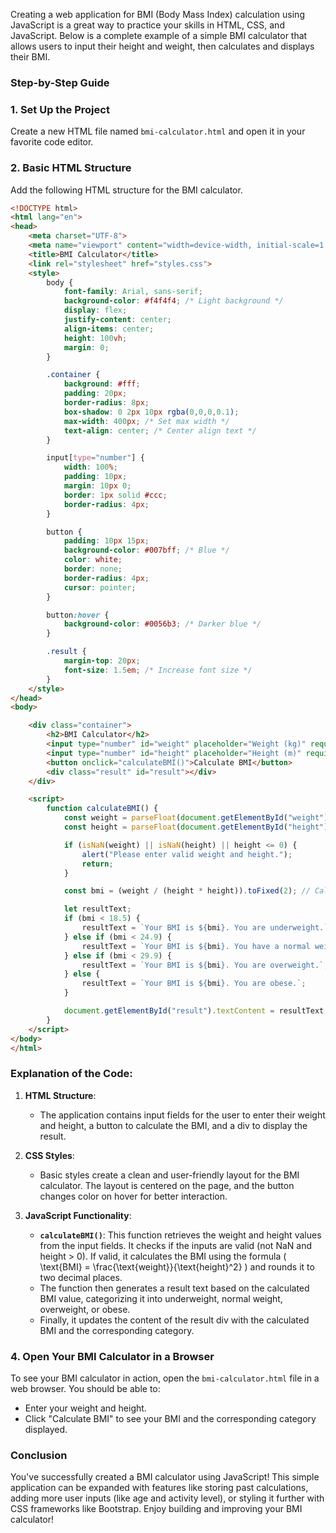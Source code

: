 Creating a web application for BMI (Body Mass Index) calculation using JavaScript is a great way to practice your skills in HTML, CSS, and JavaScript. Below is a complete example of a simple BMI calculator that allows users to input their height and weight, then calculates and displays their BMI.

### Step-by-Step Guide

### 1. Set Up the Project

Create a new HTML file named `bmi-calculator.html` and open it in your favorite code editor.

### 2. Basic HTML Structure

Add the following HTML structure for the BMI calculator.

```html
<!DOCTYPE html>
<html lang="en">
<head>
    <meta charset="UTF-8">
    <meta name="viewport" content="width=device-width, initial-scale=1.0">
    <title>BMI Calculator</title>
    <link rel="stylesheet" href="styles.css">
    <style>
        body {
            font-family: Arial, sans-serif;
            background-color: #f4f4f4; /* Light background */
            display: flex;
            justify-content: center;
            align-items: center;
            height: 100vh;
            margin: 0;
        }

        .container {
            background: #fff;
            padding: 20px;
            border-radius: 8px;
            box-shadow: 0 2px 10px rgba(0,0,0,0.1);
            max-width: 400px; /* Set max width */
            text-align: center; /* Center align text */
        }

        input[type="number"] {
            width: 100%;
            padding: 10px;
            margin: 10px 0;
            border: 1px solid #ccc;
            border-radius: 4px;
        }

        button {
            padding: 10px 15px;
            background-color: #007bff; /* Blue */
            color: white;
            border: none;
            border-radius: 4px;
            cursor: pointer;
        }

        button:hover {
            background-color: #0056b3; /* Darker blue */
        }

        .result {
            margin-top: 20px;
            font-size: 1.5em; /* Increase font size */
        }
    </style>
</head>
<body>

    <div class="container">
        <h2>BMI Calculator</h2>
        <input type="number" id="weight" placeholder="Weight (kg)" required>
        <input type="number" id="height" placeholder="Height (m)" required>
        <button onclick="calculateBMI()">Calculate BMI</button>
        <div class="result" id="result"></div>
    </div>

    <script>
        function calculateBMI() {
            const weight = parseFloat(document.getElementById("weight").value);
            const height = parseFloat(document.getElementById("height").value);

            if (isNaN(weight) || isNaN(height) || height <= 0) {
                alert("Please enter valid weight and height.");
                return;
            }

            const bmi = (weight / (height * height)).toFixed(2); // Calculate BMI and round to 2 decimal places

            let resultText;
            if (bmi < 18.5) {
                resultText = `Your BMI is ${bmi}. You are underweight.`;
            } else if (bmi < 24.9) {
                resultText = `Your BMI is ${bmi}. You have a normal weight.`;
            } else if (bmi < 29.9) {
                resultText = `Your BMI is ${bmi}. You are overweight.`;
            } else {
                resultText = `Your BMI is ${bmi}. You are obese.`;
            }

            document.getElementById("result").textContent = resultText; // Display the result
        }
    </script>
</body>
</html>
```

### Explanation of the Code:

1. **HTML Structure**:
   - The application contains input fields for the user to enter their weight and height, a button to calculate the BMI, and a div to display the result.

2. **CSS Styles**:
   - Basic styles create a clean and user-friendly layout for the BMI calculator. The layout is centered on the page, and the button changes color on hover for better interaction.

3. **JavaScript Functionality**:
   - **`calculateBMI()`**: This function retrieves the weight and height values from the input fields. It checks if the inputs are valid (not NaN and height > 0). If valid, it calculates the BMI using the formula \( \text{BMI} = \frac{\text{weight}}{\text{height}^2} \) and rounds it to two decimal places.
   - The function then generates a result text based on the calculated BMI value, categorizing it into underweight, normal weight, overweight, or obese.
   - Finally, it updates the content of the result div with the calculated BMI and the corresponding category.

### 4. Open Your BMI Calculator in a Browser

To see your BMI calculator in action, open the `bmi-calculator.html` file in a web browser. You should be able to:
- Enter your weight and height.
- Click "Calculate BMI" to see your BMI and the corresponding category displayed.

### Conclusion

You've successfully created a BMI calculator using JavaScript! This simple application can be expanded with features like storing past calculations, adding more user inputs (like age and activity level), or styling it further with CSS frameworks like Bootstrap. Enjoy building and improving your BMI calculator!
